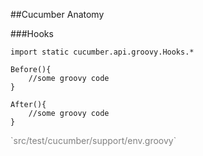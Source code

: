 ##Cucumber Anatomy

###Hooks

	import static cucumber.api.groovy.Hooks.*

	Before(){
		//some groovy code
	}

	After(){
		//some groovy code		
	}

<p style="color:grey" class="fragment roll-in">`src/test/cucumber/support/env.groovy`</p>
